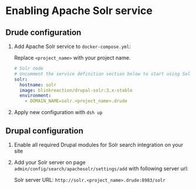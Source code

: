 # Enabling Apache Solr service

## Drude configuration

1. Add Apache Solr service to `docker-compose.yml`:

    Replace `<project_name>` with your project name.

    ```yml
    # Solr node
    # Uncomment the service definition section below to start using Solr.
    solr:
      hostname: solr
      image: blinkreaction/drupal-solr:3.x-stable
      environment:
        - DOMAIN_NAME=solr.<project_name>.drude
    ```

2. Apply new configuration with `dsh up`

## Drupal configuration

1. Enable all required Drupal modules for Solr search integration on your site  

2. Add your Solr server on page `admin/config/search/apachesolr/settings/add` with following server url: 

    Solr server URL: `http://solr.<project_name>.drude:8983/solr`
